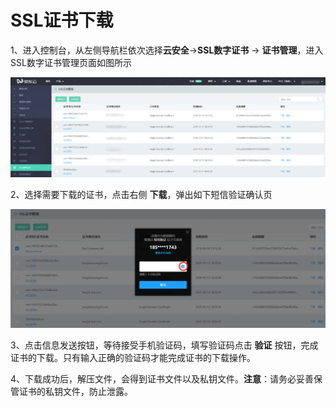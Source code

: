 # SSL证书下载

1、进入控制台，从左侧导航栏依次选择**云安全**->**SSL数字证书** -> **证书管理**，进入SSL数字证书管理页面如图所示

![证书列表](/image/SSL-Certification/证书列表.png)

2、选择需要下载的证书，点击右侧 **下载**，弹出如下短信验证确认页

![短信确认](/image/SSL-Certification/短信确认.png)

3、点击信息发送按钮，等待接受手机验证码，填写验证码点击 **验证** 按钮，完成证书的下载。只有输入正确的验证码才能完成证书的下载操作。

4、下载成功后，解压文件，会得到证书文件以及私钥文件。**注意**：请务必妥善保管证书的私钥文件，防止泄露。